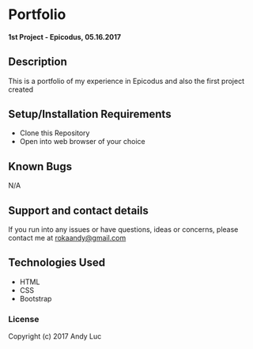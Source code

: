 # Portfolio

#### 1st Project - Epicodus, 05.16.2017

## Description

This is a portfolio of my experience in Epicodus and also the first project created

## Setup/Installation Requirements

* Clone this Repository
* Open into web browser of your choice

## Known Bugs

N/A

## Support and contact details

If you run into any issues or have questions, ideas or concerns, please contact me at rokaandy@gmail.com

## Technologies Used

* HTML
* CSS
* Bootstrap

### License

Copyright (c) 2017 Andy Luc

